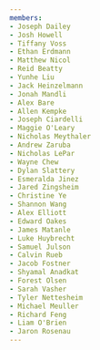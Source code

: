 ```yaml
---
members:
- Joseph Dailey
- Josh Howell
- Tiffany Voss
- Ethan Erdmann
- Matthew Nicol
- Reid Beatty
- Yunhe Liu
- Jack Heinzelmann
- Jonah Mandli
- Alex Bare
- Allen Kempke
- Joseph Ciardelli
- Maggie O'Leary
- Nicholas Meythaler
- Andrew Zaruba
- Nicholas LePar
- Wayne Chew
- Dylan Slattery
- Esmeralda Jinez
- Jared Zingsheim
- Christine Ye
- Shannon Wang
- Alex Elliott
- Edward Oakes
- James Matanle
- Luke Huybrecht
- Samuel Julson
- Calvin Rueb
- Jacob Fostner
- Shyamal Anadkat
- Forest Olsen
- Sarah Vasher
- Tyler Nettesheim
- Michael Meuller
- Richard Feng
- Liam O'Brien
- Jaron Rosenau
---
```

